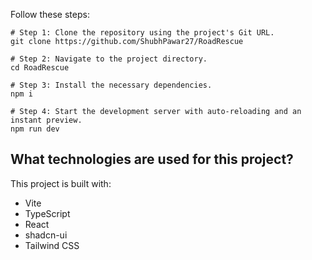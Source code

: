 
Follow these steps:

```
# Step 1: Clone the repository using the project's Git URL.
git clone https://github.com/ShubhPawar27/RoadRescue

# Step 2: Navigate to the project directory.
cd RoadRescue

# Step 3: Install the necessary dependencies.
npm i

# Step 4: Start the development server with auto-reloading and an instant preview.
npm run dev
```


## What technologies are used for this project?

This project is built with:

- Vite
- TypeScript
- React
- shadcn-ui
- Tailwind CSS

